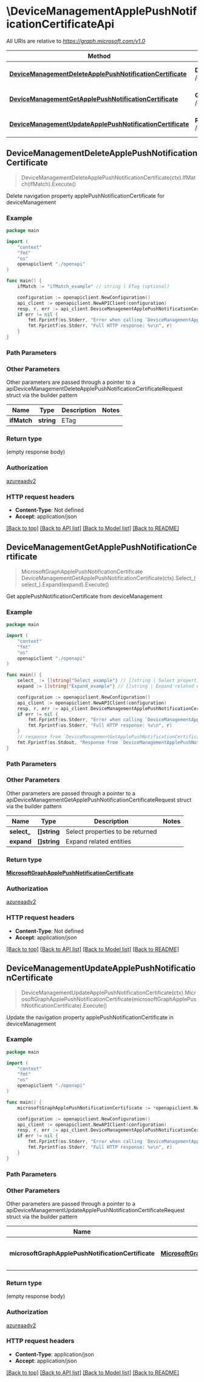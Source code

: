 # \DeviceManagementApplePushNotificationCertificateApi

All URIs are relative to *https://graph.microsoft.com/v1.0*

Method | HTTP request | Description
------------- | ------------- | -------------
[**DeviceManagementDeleteApplePushNotificationCertificate**](DeviceManagementApplePushNotificationCertificateApi.md#DeviceManagementDeleteApplePushNotificationCertificate) | **Delete** /deviceManagement/applePushNotificationCertificate | Delete navigation property applePushNotificationCertificate for deviceManagement
[**DeviceManagementGetApplePushNotificationCertificate**](DeviceManagementApplePushNotificationCertificateApi.md#DeviceManagementGetApplePushNotificationCertificate) | **Get** /deviceManagement/applePushNotificationCertificate | Get applePushNotificationCertificate from deviceManagement
[**DeviceManagementUpdateApplePushNotificationCertificate**](DeviceManagementApplePushNotificationCertificateApi.md#DeviceManagementUpdateApplePushNotificationCertificate) | **Patch** /deviceManagement/applePushNotificationCertificate | Update the navigation property applePushNotificationCertificate in deviceManagement



## DeviceManagementDeleteApplePushNotificationCertificate

> DeviceManagementDeleteApplePushNotificationCertificate(ctx).IfMatch(ifMatch).Execute()

Delete navigation property applePushNotificationCertificate for deviceManagement



### Example

```go
package main

import (
    "context"
    "fmt"
    "os"
    openapiclient "./openapi"
)

func main() {
    ifMatch := "ifMatch_example" // string | ETag (optional)

    configuration := openapiclient.NewConfiguration()
    api_client := openapiclient.NewAPIClient(configuration)
    resp, r, err := api_client.DeviceManagementApplePushNotificationCertificateApi.DeviceManagementDeleteApplePushNotificationCertificate(context.Background()).IfMatch(ifMatch).Execute()
    if err != nil {
        fmt.Fprintf(os.Stderr, "Error when calling `DeviceManagementApplePushNotificationCertificateApi.DeviceManagementDeleteApplePushNotificationCertificate``: %v\n", err)
        fmt.Fprintf(os.Stderr, "Full HTTP response: %v\n", r)
    }
}
```

### Path Parameters



### Other Parameters

Other parameters are passed through a pointer to a apiDeviceManagementDeleteApplePushNotificationCertificateRequest struct via the builder pattern


Name | Type | Description  | Notes
------------- | ------------- | ------------- | -------------
 **ifMatch** | **string** | ETag | 

### Return type

 (empty response body)

### Authorization

[azureaadv2](../README.md#azureaadv2)

### HTTP request headers

- **Content-Type**: Not defined
- **Accept**: application/json

[[Back to top]](#) [[Back to API list]](../README.md#documentation-for-api-endpoints)
[[Back to Model list]](../README.md#documentation-for-models)
[[Back to README]](../README.md)


## DeviceManagementGetApplePushNotificationCertificate

> MicrosoftGraphApplePushNotificationCertificate DeviceManagementGetApplePushNotificationCertificate(ctx).Select_(select_).Expand(expand).Execute()

Get applePushNotificationCertificate from deviceManagement



### Example

```go
package main

import (
    "context"
    "fmt"
    "os"
    openapiclient "./openapi"
)

func main() {
    select_ := []string{"Select_example"} // []string | Select properties to be returned (optional)
    expand := []string{"Expand_example"} // []string | Expand related entities (optional)

    configuration := openapiclient.NewConfiguration()
    api_client := openapiclient.NewAPIClient(configuration)
    resp, r, err := api_client.DeviceManagementApplePushNotificationCertificateApi.DeviceManagementGetApplePushNotificationCertificate(context.Background()).Select_(select_).Expand(expand).Execute()
    if err != nil {
        fmt.Fprintf(os.Stderr, "Error when calling `DeviceManagementApplePushNotificationCertificateApi.DeviceManagementGetApplePushNotificationCertificate``: %v\n", err)
        fmt.Fprintf(os.Stderr, "Full HTTP response: %v\n", r)
    }
    // response from `DeviceManagementGetApplePushNotificationCertificate`: MicrosoftGraphApplePushNotificationCertificate
    fmt.Fprintf(os.Stdout, "Response from `DeviceManagementApplePushNotificationCertificateApi.DeviceManagementGetApplePushNotificationCertificate`: %v\n", resp)
}
```

### Path Parameters



### Other Parameters

Other parameters are passed through a pointer to a apiDeviceManagementGetApplePushNotificationCertificateRequest struct via the builder pattern


Name | Type | Description  | Notes
------------- | ------------- | ------------- | -------------
 **select_** | **[]string** | Select properties to be returned | 
 **expand** | **[]string** | Expand related entities | 

### Return type

[**MicrosoftGraphApplePushNotificationCertificate**](MicrosoftGraphApplePushNotificationCertificate.md)

### Authorization

[azureaadv2](../README.md#azureaadv2)

### HTTP request headers

- **Content-Type**: Not defined
- **Accept**: application/json

[[Back to top]](#) [[Back to API list]](../README.md#documentation-for-api-endpoints)
[[Back to Model list]](../README.md#documentation-for-models)
[[Back to README]](../README.md)


## DeviceManagementUpdateApplePushNotificationCertificate

> DeviceManagementUpdateApplePushNotificationCertificate(ctx).MicrosoftGraphApplePushNotificationCertificate(microsoftGraphApplePushNotificationCertificate).Execute()

Update the navigation property applePushNotificationCertificate in deviceManagement



### Example

```go
package main

import (
    "context"
    "fmt"
    "os"
    openapiclient "./openapi"
)

func main() {
    microsoftGraphApplePushNotificationCertificate := *openapiclient.NewMicrosoftGraphApplePushNotificationCertificate() // MicrosoftGraphApplePushNotificationCertificate | New navigation property values

    configuration := openapiclient.NewConfiguration()
    api_client := openapiclient.NewAPIClient(configuration)
    resp, r, err := api_client.DeviceManagementApplePushNotificationCertificateApi.DeviceManagementUpdateApplePushNotificationCertificate(context.Background()).MicrosoftGraphApplePushNotificationCertificate(microsoftGraphApplePushNotificationCertificate).Execute()
    if err != nil {
        fmt.Fprintf(os.Stderr, "Error when calling `DeviceManagementApplePushNotificationCertificateApi.DeviceManagementUpdateApplePushNotificationCertificate``: %v\n", err)
        fmt.Fprintf(os.Stderr, "Full HTTP response: %v\n", r)
    }
}
```

### Path Parameters



### Other Parameters

Other parameters are passed through a pointer to a apiDeviceManagementUpdateApplePushNotificationCertificateRequest struct via the builder pattern


Name | Type | Description  | Notes
------------- | ------------- | ------------- | -------------
 **microsoftGraphApplePushNotificationCertificate** | [**MicrosoftGraphApplePushNotificationCertificate**](MicrosoftGraphApplePushNotificationCertificate.md) | New navigation property values | 

### Return type

 (empty response body)

### Authorization

[azureaadv2](../README.md#azureaadv2)

### HTTP request headers

- **Content-Type**: application/json
- **Accept**: application/json

[[Back to top]](#) [[Back to API list]](../README.md#documentation-for-api-endpoints)
[[Back to Model list]](../README.md#documentation-for-models)
[[Back to README]](../README.md)

